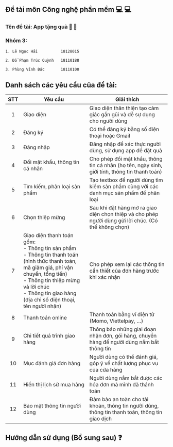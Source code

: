 ## Đề tài môn Công nghệ phần mềm 💻 💻

### Tên đề tài: App tặng quà 🎁 💝
### Nhóm 3:

    1. Lê Ngọc Hải          18128015 
    
    2. Đỗ Phạm Trúc Quỳnh   18110188
     
    3. Phùng Vĩnh Đức       18110100

## Danh sách các yêu cầu của đề tài:

|STT|Yêu cầu|Giải thích|
|:---:|-------|----------|
| 1 |Giao diện|Giao diện thân thiện tạo cảm giác gần gũi và dễ sự dụng cho người dùng|
| 2 |Đăng ký| Có thể đăng ký bằng số điện thoại hoặc Gmail|
| 3 |Đăng nhập|Đăng nhập để xác thực người dùng, sử dụng app để đặt quà|
| 4 | Đổi mật khẩu, thông tin cá nhân | Cho phép đổi mật khẩu, thông tin cá nhân (họ tên, ngày sinh, giới tính, thông tin thanh toán)|
| 5 | Tìm kiếm, phân loại sản phẩm | Tạo textbox để người dùng tìm kiếm sản phẩm cùng với các danh mục sản phẩm để phân loại |
| 6 | Chọn thiệp mừng | Sau khi đặt hàng mở ra giao diện chọn thiệp và cho phép người dùng gửi lời chúc. (Có thể không chọn) |
| 7 |Giao diện thanh toán gồm: <br>-	Thông tin sản phẩm <br>-	Thông tin thanh toán (hình thức thanh toán, mã giảm giá, phí vận chuyển, tổng tiền)<br>-	Thông tin thiệp mừng và lời chúc<br>-	Thông tin giao hàng (địa chỉ số điện thoại, tên người nhận)|Cho phép xem lại các thông tin cần thiết của đơn hàng trước khi xác nhận|
| 8 | Thanh toán online | Thanh toán bằng ví điện tử (Momo, Viettelpay, …)|
| 9 | Chi tiết quá trình giao hàng | Thông báo những giai đoạn nhận đơn, gói hàng, chuyển hàng để người dùng nắm bắt thông tin|
| 10 | Mục đánh giá đơn hàng | Người dùng có thể đánh giá, góp ý về chất lượng phục vụ của cửa hàng |
| 11 | Hiển thị lịch sử mua hàng | Người dùng nắm bắt được các hóa đơn mà mình đã thánh toán |
| 12 | Bảo mật thông tin người dùng | Đảm bảo an toàn cho tài khoản, thông tin người dùng, thông tin thanh toán, thông tin giao dịch |


## Hướng dẫn sử dụng (Bổ sung sau) ❓

